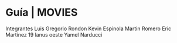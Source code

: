 # Guía | MOVIES
Integrantes
Luis Gregorio Rondon
Kevin Espinola
Martin Romero
Eric Martinez 19 lanus oeste
Yamel Narducci

